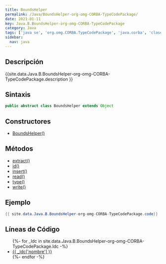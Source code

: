 ```yaml
---
title: BoundsHelper
permalink: /Java/BoundsHelper-org-omg-CORBA-TypeCodePackage/
date: 2021-01-11
key: Java.B.BoundsHelper-org-omg-CORBA-TypeCodePackage
category: Java
tags: ['java se', 'org.omg.CORBA.TypeCodePackage', 'java.corba', 'clase java', 'Java 1.0']
sidebar: 
  nav: java
---
```


## Descripción
{{site.data.Java.B.BoundsHelper-org-omg-CORBA-TypeCodePackage.description }}

## Sintaxis
~~~java
public abstract class BoundsHelper extends Object
~~~

## Constructores
* [BoundsHelper()](/Java/BoundsHelper-org-omg-CORBA-TypeCodePackage/BoundsHelper/)

## Métodos
* [extract()](/Java/BoundsHelper-org-omg-CORBA-TypeCodePackage/extract)
* [id()](/Java/BoundsHelper-org-omg-CORBA-TypeCodePackage/id)
* [insert()](/Java/BoundsHelper-org-omg-CORBA-TypeCodePackage/insert)
* [read()](/Java/BoundsHelper-org-omg-CORBA-TypeCodePackage/read)
* [type()](/Java/BoundsHelper-org-omg-CORBA-TypeCodePackage/type)
* [write()](/Java/BoundsHelper-org-omg-CORBA-TypeCodePackage/write)

## Ejemplo
~~~java
{{ site.data.Java.B.BoundsHelper-org-omg-CORBA-TypeCodePackage.code}}
~~~

## Líneas de Código
<ul>
{%- for _ldc in site.data.Java.B.BoundsHelper-org-omg-CORBA-TypeCodePackage.ldc -%}
   <li>
       <a href="{{_ldc['url'] }}">{{ _ldc['nombre'] }}</a>
   </li>
{%- endfor -%}
</ul>
